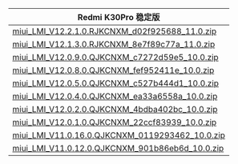 | Redmi K30Pro  稳定版    |
| ---- |
| [miui_LMI_V12.2.1.0.RJKCNXM_d02f925688_11.0.zip](https://hugeota.d.miui.com/V12.2.1.0.RJKCNXM/miui_LMI_V12.2.1.0.RJKCNXM_d02f925688_11.0.zip)    |
| [miui_LMI_V12.1.3.0.RJKCNXM_8e7f89c77a_11.0.zip](https://hugeota.d.miui.com/V12.1.3.0.RJKCNXM/miui_LMI_V12.1.3.0.RJKCNXM_8e7f89c77a_11.0.zip)    |
| [miui_LMI_V12.0.9.0.QJKCNXM_c7272d59e5_10.0.zip](https://hugeota.d.miui.com/V12.0.9.0.QJKCNXM/miui_LMI_V12.0.9.0.QJKCNXM_c7272d59e5_10.0.zip)    |
| [miui_LMI_V12.0.8.0.QJKCNXM_fef952411e_10.0.zip](https://hugeota.d.miui.com/V12.0.8.0.QJKCNXM/miui_LMI_V12.0.8.0.QJKCNXM_fef952411e_10.0.zip)    |
| [miui_LMI_V12.0.5.0.QJKCNXM_c527b444d1_10.0.zip](https://hugeota.d.miui.com/V12.0.5.0.QJKCNXM/miui_LMI_V12.0.5.0.QJKCNXM_c527b444d1_10.0.zip)    |
| [miui_LMI_V12.0.4.0.QJKCNXM_ea33a6558a_10.0.zip](https://hugeota.d.miui.com/V12.0.4.0.QJKCNXM/miui_LMI_V12.0.4.0.QJKCNXM_ea33a6558a_10.0.zip)    |
| [miui_LMI_V12.0.2.0.QJKCNXM_4bdba402bc_10.0.zip](https://hugeota.d.miui.com/V12.0.2.0.QJKCNXM/miui_LMI_V12.0.2.0.QJKCNXM_4bdba402bc_10.0.zip)    |
| [miui_LMI_V12.0.1.0.QJKCNXM_22ccf83939_10.0.zip](https://hugeota.d.miui.com/V12.0.1.0.QJKCNXM/miui_LMI_V12.0.1.0.QJKCNXM_22ccf83939_10.0.zip)    |
| [miui_LMI_V11.0.16.0.QJKCNXM_0119293462_10.0.zip](https://hugeota.d.miui.com/V11.0.16.0.QJKCNXM/miui_LMI_V11.0.16.0.QJKCNXM_0119293462_10.0.zip)    |
| [miui_LMI_V11.0.12.0.QJKCNXM_901b86eb6d_10.0.zip](https://hugeota.d.miui.com/V11.0.12.0.QJKCNXM/miui_LMI_V11.0.12.0.QJKCNXM_901b86eb6d_10.0.zip)    |
